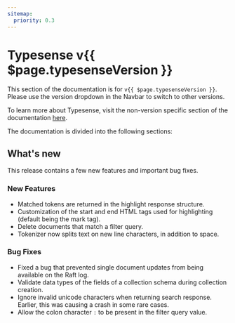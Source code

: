 ```yaml
---
sitemap:
  priority: 0.3
---
```


# Typesense v{{ $page.typesenseVersion }}

This section of the documentation is for `v{{ $page.typesenseVersion }}`. Please use the version dropdown in the Navbar to switch to other versions.

To learn more about Typesense, visit the non-version specific section of the documentation [here](/).

The documentation is divided into the following sections:

<DocsSections />

## What's new

This release contains a few new features and important bug fixes.

### New Features
* Matched tokens are returned in the highlight response structure.
* Customization of the start and end HTML tags used for highlighting (default being the mark tag).
* Delete documents that match a filter query.
* Tokenizer now splits text on new line characters, in addition to space.

### Bug Fixes
* Fixed a bug that prevented single document updates from being available on the Raft log.
* Validate data types of the fields of a collection schema during collection creation.
* Ignore invalid unicode characters when returning search response. Earlier, this was causing a crash in some rare cases.
* Allow the colon character `:` to be present in the filter query value.
